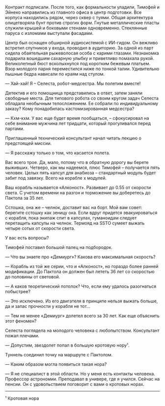 Контракт подписали. После того, как формальности уладили, Тимофей и Эйнеко направились из главного офиса в центр подготовки. Все корпуса находились рядом, через сквер с туями. Общая архитектура олицетворяла бунт против строгих форм. Гнутые металлические пласты служили крышей и боковыми стенами одновременно. Стеклянные паруса с изломами выступали фасадами.

Центр был оснащен обширной аудиосистемой с ИИ-гидом. Он вежливо встретил спутников у входа, проводил в аудиторию. За одной из парт сидела обаятельная рыжеволосая особа с карими глазами. Незнакомка подарила вошедшим сахарную улыбку и приветливо помахала рукой. Великолепный бюст всколыхнулся под коротким бежевым платьем. Взор молодого парня переместился ниже по тонкой талии. Удивительно пышные бедра нависали по краям над стулом.

— Хай-хай! Я – Селеста, робот-медсестра. Мы полетим вместе!

Детектив и его помощница представились в ответ, затем заняли свободные места. Для типового робота со своим кругом задач Селеста обладала необычным телосложением. Ее собрали по индивидуальному заказу? Кому понадобилась кастомизированная медсестра?

— Кхм-кхм. У вас еще будет время пообщаться, – сфокусировал на себе внимание мужчина лет тридцати, который прогуливался перед партами.

Приглашенный технический консультант начал читать лекцию о предстоящей миссии.

— Я расскажу только о том, что касается полета. 


Вас всего трое. Да, мало, потому что в обратную дорогу вы берете выживших. Четверо, как мы надеемся, плюс Тимофей – получается пять человек. Целых пять капсул для анабиоза – стандартный модуль будет забит под завязку. Всего на корабле х модулей. 

Ваш корабль называется «Алконост». Развивает до 0.55 от скорости света. С учетом времени на разгон и торможение вы доберетесь до Пактола за 35 лет.


Сстошка, она же – челнок, доставит вас на борт. Мой вам совет: берегите сстошку как зеницу ока. Если вдруг придется эвакуироваться с корабля, пока экипаж спит в капсулах, гуманоидам следует перетащить капсулы на челнок. Термояд на SSTO сумеет выжать четыре сотых от скорости света. 

У вас есть вопросы?

Тимофей поставил большой палец на подбородок.

— Что вы знаете про «Демиург»? Какова его максимальная скорость?

— Корабль из той же серии, что и «Алконост», но гораздо более ранней модификации. До Пактола он должен был лететь 36 лет со скоростью до половины от световой. 

— А каков теоретический потолок? Что, если ему удалось разогнаться побыстрее?

— Это исключено. Из его двигателя в принципе нельзя выжать больше, да и запас прочности у корабля не тот...

— Тем не менее «Демиург» долетел всего за 30 лет. Как еще объяснить этот феномен? 

Селеста поглядела на молодого человека с любопытством. Консультант пожал плечами.

— Допустим, звездолет попал в большую кротовую нору¹.

Туннель соединил точку на маршруте с Пактолом.

— Каким образом могла появиться такая нора?

— Я не специалист в этой области. Но у меня есть контакты человека. Профессор астрономии. Преподавал в универе, где я учился. Сейчас на пенсии. Он с удовольствием поговорит с вами о кротовых норах.


---
¹ Кротовая нора